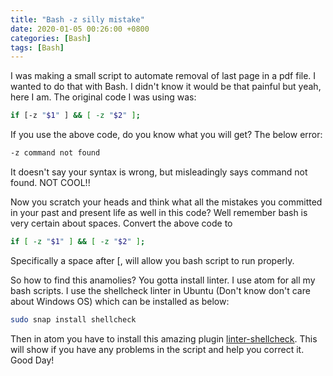 ```yaml
---
title: "Bash -z silly mistake"
date: 2020-01-05 00:26:00 +0800
categories: [Bash]
tags: [Bash]
---
```


I was making a small script to automate removal of last page in a pdf file. I wanted to do that with Bash. I didn't know it would be that painful but yeah, here I am. The original code I was using was:

```bash
if [-z "$1" ] && [ -z "$2" ];
```

If you use the above code, do you know what you will get? The below error:

```bash
-z command not found
```

It doesn't say your syntax is wrong, but misleadingly says command not found. NOT COOL!!

Now you scratch your heads and think what all the mistakes you committed in your past and present life as well in this code? Well remember bash is very certain about spaces. Convert the above code to

```bash
if [ -z "$1" ] && [ -z "$2" ];
```
Specifically a space after [, will allow you bash script to run properly.

So how to find this anamolies? You gotta install linter. I use atom for all my bash scripts. I use the shellcheck linter in Ubuntu (Don't know don't care about Windows OS) which can be installed as below:

```bash
sudo snap install shellcheck
```

Then in atom you have to install this amazing plugin [linter-shellcheck](https://atom.io/packages/linter-shellcheck). This will show if you have any problems in the script and help you correct it. Good Day!
